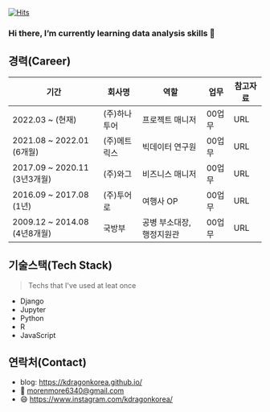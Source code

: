 [![Hits](https://hits.seeyoufarm.com/api/count/incr/badge.svg?url=https%3A%2F%2Fgithub.com%2Fkdragonkorea%2Fkdragonkorea&count_bg=%2379C83D&title_bg=%23555555&icon=&icon_color=%23E7E7E7&title=hits&edge_flat=false)](https://hits.seeyoufarm.com)

### Hi there, I’m currently learning data analysis skills 👋

<!--
**kdragonkorea/kdragonkorea** is a ✨ _special_ ✨ repository because its `README.md` (this file) appears on your GitHub profile.

Here are some ideas to get you started:

- 🔭 I’m currently working on ...
- 🌱 I’m currently learning data analysis skills
- 👯 I’m looking to collaborate on ...
- 🤔 I’m looking for help with ...
- 💬 Ask me about ...
- 📫 How to reach me: ...
- 😄 Pronouns: ...
- ⚡ Fun fact: ...
-->


## 경력(Career)
|기간   |회사명   |역할   |업무   |참고자료   |
|---|---|---|---|---|
| 2022.03 ~ (현재) |(주)하나투어 |프로젝트 매니저 |00업무 |URL |
| 2021.08 ~ 2022.01 (6개월) |(주)메트릭스 |빅데이터 연구원 |00업무 |URL |
| 2017.09 ~ 2020.11 (3년3개월) |(주)와그 |비즈니스 매니저 |00업무 |URL |
| 2016.09 ~ 2017.08 (1년) |(주)투어로 |여행사 OP |00업무 |URL |
| 2009.12 ~ 2014.08 (4년8개월) |국방부 |공병 부소대장, 행정지원관 |00업무 |URL |

## 기술스택(Tech Stack)
> Techs that I've used at leat once
* Django
* Jupyter
* Python
* R
* JavaScript

## 연락처(Contact)
* blog: https://kdragonkorea.github.io/
* :email: morenmore6340@gmail.com
* :smile: https://www.instagram.com/kdragonkorea/

